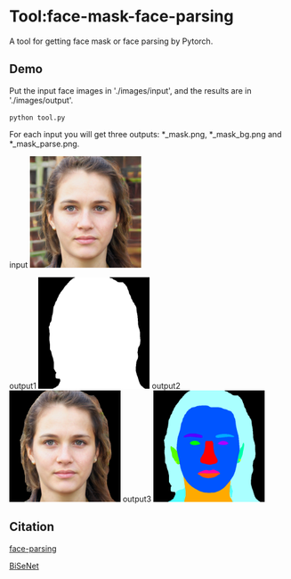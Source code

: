 # Tool:face-mask-face-parsing
A tool for getting face mask or face parsing by Pytorch.

## Demo
Put the input face images in './images/input', and the results are in './images/output'.
```
python tool.py
```
For each input you will get three outputs: *_mask.png, *_mask_bg.png and *_mask_parse.png.

 input <img src="https://github.com/Sherry-JQ/Tool--face-mask-face-parsing/blob/master/input/3.png" width="200">
 
 output1 <img src="https://github.com/Sherry-JQ/Tool--face-mask-face-parsing/blob/master/output/3_mask.png" width="200">
 output2 <img src="https://github.com/Sherry-JQ/Tool--face-mask-face-parsing/blob/master/output/3_mask_bg.png" width="200">
 output3 <img src="https://github.com/Sherry-JQ/Tool--face-mask-face-parsing/blob/master/output/3_mask_parse.png" width="200">


## Citation
[face-parsing](https://github.com/zllrunning/face-parsing.PyTorch)

[BiSeNet](https://github.com/CoinCheung/BiSeNet)
